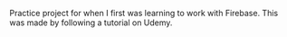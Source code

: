 Practice project for when I first was learning to work with Firebase. This was made by following a tutorial on Udemy.
